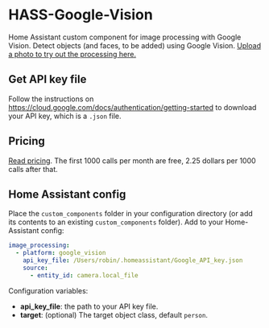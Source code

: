 # HASS-Google-Vision
Home Assistant custom component for image processing with Google Vision. Detect objects (and faces, to be added) using Google Vision. [Upload a photo to try out the processing here.](https://cloud.google.com/vision/)

## Get API key file
Follow the instructions on https://cloud.google.com/docs/authentication/getting-started to download your API key, which is a `.json` file.

## Pricing
[Read pricing](https://cloud.google.com/vision/pricing). The first 1000 calls per month are free, 2.25 dollars per 1000 calls after that.

## Home Assistant config
Place the `custom_components` folder in your configuration directory (or add its contents to an existing `custom_components` folder). Add to your Home-Assistant config:

```yaml
image_processing:
  - platform: google_vision
    api_key_file: /Users/robin/.homeassistant/Google_API_key.json
    source:
      - entity_id: camera.local_file
```

Configuration variables:
- **api_key_file**: the path to your API key file.
- **target**: (optional) The target object class, default `person`.
